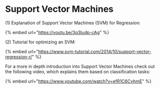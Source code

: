 # Support Vector Machines

(1) Explanation of Support Vector Machines (SVM) for Regression:

{% embed url="https://youtu.be/3q3Iudp-cAg" %}



(2) Tutorial for optimizing an SVM:

{% embed url="https://www.svm-tutorial.com/2014/10/support-vector-regression-r/" %}

For a more in depth introduction into Support Vector Machines check out the following video, which explains them based on classification tasks:

{% embed url="https://www.youtube.com/watch?v=efR1C6CvhmE" %}

